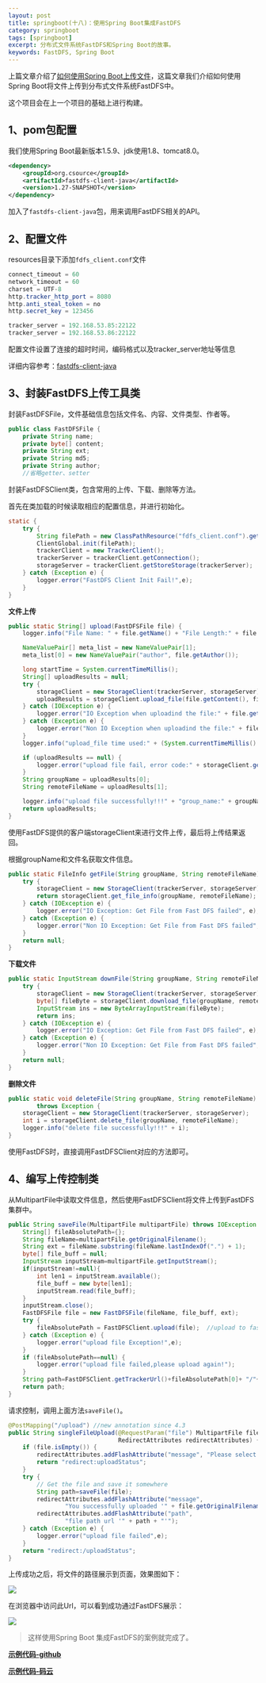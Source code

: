 ```yaml
---
layout: post
title: springboot(十八)：使用Spring Boot集成FastDFS
category: springboot
tags: [springboot]
excerpt: 分布式文件系统FastDFS和Spring Boot的故事。
keywords: FastDFS, Spring Boot
---
```


上篇文章介绍了[如何使用Spring Boot上传文件](https://ziyekudeng.github.io/springboot/2018/01/12/spring-boot-upload-file.html)，这篇文章我们介绍如何使用Spring Boot将文件上传到分布式文件系统FastDFS中。

这个项目会在上一个项目的基础上进行构建。

## 1、pom包配置

我们使用Spring Boot最新版本1.5.9、jdk使用1.8、tomcat8.0。

``` xml
<dependency>
    <groupId>org.csource</groupId>
    <artifactId>fastdfs-client-java</artifactId>
    <version>1.27-SNAPSHOT</version>
</dependency>
```

加入了`fastdfs-client-java`包，用来调用FastDFS相关的API。


## 2、配置文件

resources目录下添加`fdfs_client.conf`文件

``` java
connect_timeout = 60
network_timeout = 60
charset = UTF-8
http.tracker_http_port = 8080
http.anti_steal_token = no
http.secret_key = 123456

tracker_server = 192.168.53.85:22122
tracker_server = 192.168.53.86:22122
```

配置文件设置了连接的超时时间，编码格式以及tracker_server地址等信息

详细内容参考：[fastdfs-client-java](https://github.com/happyfish100/fastdfs-client-java)

## 3、封装FastDFS上传工具类

封装FastDFSFile，文件基础信息包括文件名、内容、文件类型、作者等。

``` java
public class FastDFSFile {
    private String name;
    private byte[] content;
    private String ext;
    private String md5;
    private String author;
    //省略getter、setter
```

封装FastDFSClient类，包含常用的上传、下载、删除等方法。

首先在类加载的时候读取相应的配置信息，并进行初始化。

``` java
static {
    try {
        String filePath = new ClassPathResource("fdfs_client.conf").getFile().getAbsolutePath();;
        ClientGlobal.init(filePath);
        trackerClient = new TrackerClient();
        trackerServer = trackerClient.getConnection();
        storageServer = trackerClient.getStoreStorage(trackerServer);
    } catch (Exception e) {
        logger.error("FastDFS Client Init Fail!",e);
    }
}
```

**文件上传**

``` java
public static String[] upload(FastDFSFile file) {
    logger.info("File Name: " + file.getName() + "File Length:" + file.getContent().length);

    NameValuePair[] meta_list = new NameValuePair[1];
    meta_list[0] = new NameValuePair("author", file.getAuthor());

    long startTime = System.currentTimeMillis();
    String[] uploadResults = null;
    try {
        storageClient = new StorageClient(trackerServer, storageServer);
        uploadResults = storageClient.upload_file(file.getContent(), file.getExt(), meta_list);
    } catch (IOException e) {
        logger.error("IO Exception when uploadind the file:" + file.getName(), e);
    } catch (Exception e) {
        logger.error("Non IO Exception when uploadind the file:" + file.getName(), e);
    }
    logger.info("upload_file time used:" + (System.currentTimeMillis() - startTime) + " ms");

    if (uploadResults == null) {
        logger.error("upload file fail, error code:" + storageClient.getErrorCode());
    }
    String groupName = uploadResults[0];
    String remoteFileName = uploadResults[1];

    logger.info("upload file successfully!!!" + "group_name:" + groupName + ", remoteFileName:" + " " + remoteFileName);
    return uploadResults;
}
```

使用FastDFS提供的客户端storageClient来进行文件上传，最后将上传结果返回。

根据groupName和文件名获取文件信息。

``` java
public static FileInfo getFile(String groupName, String remoteFileName) {
    try {
        storageClient = new StorageClient(trackerServer, storageServer);
        return storageClient.get_file_info(groupName, remoteFileName);
    } catch (IOException e) {
        logger.error("IO Exception: Get File from Fast DFS failed", e);
    } catch (Exception e) {
        logger.error("Non IO Exception: Get File from Fast DFS failed", e);
    }
    return null;
}
```

**下载文件**

``` java
public static InputStream downFile(String groupName, String remoteFileName) {
    try {
        storageClient = new StorageClient(trackerServer, storageServer);
        byte[] fileByte = storageClient.download_file(groupName, remoteFileName);
        InputStream ins = new ByteArrayInputStream(fileByte);
        return ins;
    } catch (IOException e) {
        logger.error("IO Exception: Get File from Fast DFS failed", e);
    } catch (Exception e) {
        logger.error("Non IO Exception: Get File from Fast DFS failed", e);
    }
    return null;
}
```

**删除文件**

``` java
public static void deleteFile(String groupName, String remoteFileName)
        throws Exception {
    storageClient = new StorageClient(trackerServer, storageServer);
    int i = storageClient.delete_file(groupName, remoteFileName);
    logger.info("delete file successfully!!!" + i);
}
```

使用FastDFS时，直接调用FastDFSClient对应的方法即可。

## 4、编写上传控制类

从MultipartFile中读取文件信息，然后使用FastDFSClient将文件上传到FastDFS集群中。

``` java
public String saveFile(MultipartFile multipartFile) throws IOException {
    String[] fileAbsolutePath={};
    String fileName=multipartFile.getOriginalFilename();
    String ext = fileName.substring(fileName.lastIndexOf(".") + 1);
    byte[] file_buff = null;
    InputStream inputStream=multipartFile.getInputStream();
    if(inputStream!=null){
        int len1 = inputStream.available();
        file_buff = new byte[len1];
        inputStream.read(file_buff);
    }
    inputStream.close();
    FastDFSFile file = new FastDFSFile(fileName, file_buff, ext);
    try {
        fileAbsolutePath = FastDFSClient.upload(file);  //upload to fastdfs
    } catch (Exception e) {
        logger.error("upload file Exception!",e);
    }
    if (fileAbsolutePath==null) {
        logger.error("upload file failed,please upload again!");
    }
    String path=FastDFSClient.getTrackerUrl()+fileAbsolutePath[0]+ "/"+fileAbsolutePath[1];
    return path;
}
```

请求控制，调用上面方法`saveFile()`。

``` java
@PostMapping("/upload") //new annotation since 4.3
public String singleFileUpload(@RequestParam("file") MultipartFile file,
                               RedirectAttributes redirectAttributes) {
    if (file.isEmpty()) {
        redirectAttributes.addFlashAttribute("message", "Please select a file to upload");
        return "redirect:uploadStatus";
    }
    try {
        // Get the file and save it somewhere
        String path=saveFile(file);
        redirectAttributes.addFlashAttribute("message",
                "You successfully uploaded '" + file.getOriginalFilename() + "'");
        redirectAttributes.addFlashAttribute("path",
                "file path url '" + path + "'");
    } catch (Exception e) {
        logger.error("upload file failed",e);
    }
    return "redirect:/uploadStatus";
}
```

上传成功之后，将文件的路径展示到页面，效果图如下：

![](https://ziyekudeng.github.io/assets/images/2018/fastdfs/fastDfs_sucees.png)

在浏览器中访问此Url，可以看到成功通过FastDFS展示：

![](https://ziyekudeng.github.io/assets/images/2018/fastdfs/fastDfs_pic.png)

> 这样使用Spring Boot 集成FastDFS的案例就完成了。


**[示例代码-github](https://github.com/ityouknow/spring-boot-examples)**

**[示例代码-码云](https://gitee.com/ityouknow/spring-boot-examples)**


